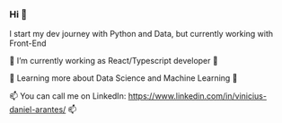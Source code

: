 ### Hi 👋

I start my dev journey with Python and Data, but currently working with Front-End

🎨 I’m currently working as React/Typescript developer 🎨

🤖 Learning more about Data Science and Machine Learning 🤖

📫 You can call me on LinkedIn: https://www.linkedin.com/in/vinicius-daniel-arantes/ 📫
